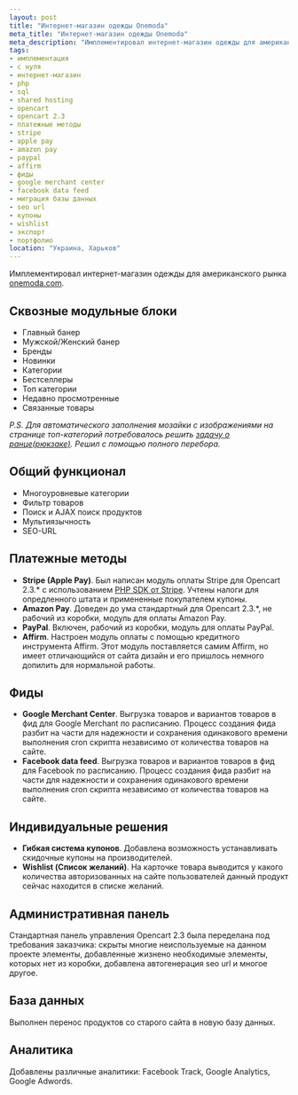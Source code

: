 ```yaml
---
layout: post
title: "Интернет-магазин одежды Onemoda"
meta_title: "Интернет-магазин одежды Onemoda"
meta_description: "Имплементировал интернет-магазин одежды для американского рынка."
tags:
- имплементация
- с нуля
- интернет-магазин
- php
- sql
- shared hosting
- opencart
- opencart 2.3
- платежные методы
- stripe
- apple pay
- amazon pay
- paypal
- affirm
- фиды
- google merchant center
- facebook data feed
- миграция базы данных
- seo url
- купоны
- wishlist
- экспорт
- портфолио
location: "Украина, Харьков"
---
```


Имплементировал интернет-магазин одежды для американского рынка <a href="https://onemoda.com" target="_blank">onemoda.com</a>.

## Сквозные модульные блоки

* Главный банер
* Мужской/Женский банер
* Бренды
* Новинки
* Категории
* Бестселлеры
* Топ категории
* Недавно просмотренные
* Связанные товары

*P.S. Для автоматического заполнения мозайки с изображениями на странице топ-категорий потребовалось решить <a href="https://ru.wikipedia.org/wiki/%D0%97%D0%B0%D0%B4%D0%B0%D1%87%D0%B0_%D0%BE_%D1%80%D1%8E%D0%BA%D0%B7%D0%B0%D0%BA%D0%B5" target="_blank">задачу о ранце(рюкзаке)</a>. Решил с помощью полного перебора.*

## Общий функционал

* Многоуровневые категории
* Фильтр товаров
* Поиск и AJAX поиск продуктов
* Мультиязычность
* SEO-URL

## Платежные методы

* **Stripe (Apple Pay)**. Был написан модуль оплаты Stripe для Opencart 2.3.* с использованием <a href="https://stripe.com/docs/api" target="_blank">PHP SDK от Stripe</a>. Учтены налоги для опредленного штата и примененные покупателем купоны.
* **Amazon Pay**. Доведен до ума стандартный для Opencart 2.3.*, не рабочий из коробки, модуль для оплаты Amazon Pay.
* **PayPal**. Включен, рабочий из коробки, модуль для оплаты PayPal.
* **Affirm**. Настроен модуль оплаты с помощью кредитного инструмента Affirm. Этот модуль поставляется самим Affirm, но имеет отличающийся от сайта дизайн и его пришлось немного допилить для нормальной работы.

## Фиды

* **Google Merchant Center**. Выгрузка товаров и вариантов товаров в фид для Google Merchant по расписанию. Процесс создания фида разбит на части для надежности и сохранения одинакового времени выполнения cron скрипта независимо от количества товаров на сайте.
* **Facebook data feed**. Выгрузка товаров и вариантов товаров в фид для Facebook по расписанию. Процесс создания фида разбит на части для надежности и сохранения одинакового времени выполнения cron скрипта независимо от количества товаров на сайте.

## Индивидуальные решения

* **Гибкая система купонов**. Добавлена возможность устанавливать скидочные купоны на производителей.
* **Wishlist (Список желаний)**. На карточке товара выводится у какого количества авторизованных на сайте пользователей данный продукт сейчас находится в списке желаний.

## Административная панель

Стандартная панель управления Opencart 2.3 была переделана под требования заказчика: скрыты многие неиспользуемые на данном проекте элементы, добавленные жизнено необходимые элементы, которых нет из коробки, добавлена автогенерация seo url и многое другое.

## База данных

Выполнен перенос продуктов со старого сайта в новую базу данных.

## Аналитика

Добавлены различные аналитики: Facebook Track, Google Analytics, Google Adwords.